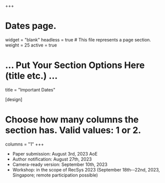 +++
# Dates page.
widget = "blank"
headless = true  # This file represents a page section.
weight = 25
active = true

# ... Put Your Section Options Here (title etc.) ...
title = "Important Dates"

[design]
  # Choose how many columns the section has. Valid values: 1 or 2.
  columns = "1"
+++
* Paper submission: August 3rd, 2023 AoE
* Author notification: August 27th, 2023
* Camera-ready version: September 10th, 2023
* Workshop: in the scope of RecSys 2023 (September 18th--22nd, 2023, Singapore; remote participation possible)
